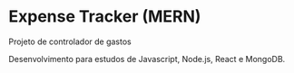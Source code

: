 # Expense Tracker (MERN)
Projeto de controlador de gastos 

Desenvolvimento para estudos de Javascript, Node.js, React e MongoDB.
